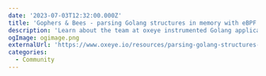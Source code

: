```yaml
---
date: '2023-07-03T12:32:00.000Z'
title: 'Gophers & Bees - parsing Golang structures in memory with eBPF'
description: 'Learn about the team at oxeye instrumented Golang application in runtime with eBPF and Keyval'
ogImage: ogimage.png
externalUrl: 'https://www.oxeye.io/resources/parsing-golang-structures-in-memory-with-ebpf'
categories:
  - Community
---
```

